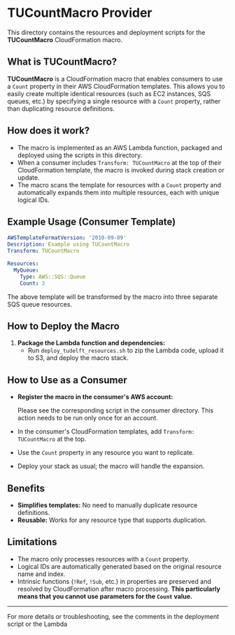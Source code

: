 # TUCountMacro Provider

This directory contains the resources and deployment scripts for the **TUCountMacro** CloudFormation macro.

## What is TUCountMacro?

**TUCountMacro** is a CloudFormation macro that enables consumers to use a `Count` property in their AWS CloudFormation templates. This allows you to easily create multiple identical resources (such as EC2 instances, SQS queues, etc.) by specifying a single resource with a `Count` property, rather than duplicating resource definitions.

## How does it work?

- The macro is implemented as an AWS Lambda function, packaged and deployed using the scripts in this directory.
- When a consumer includes `Transform: TUCountMacro` at the top of their CloudFormation template, the macro is invoked during stack creation or update.
- The macro scans the template for resources with a `Count` property and automatically expands them into multiple resources, each with unique logical IDs.

## Example Usage (Consumer Template)

```yaml
AWSTemplateFormatVersion: '2010-09-09'
Description: Example using TUCountMacro
Transform: TUCountMacro

Resources:
  MyQueue:
    Type: AWS::SQS::Queue
    Count: 3
```

The above template will be transformed by the macro into three separate SQS queue resources.

## How to Deploy the Macro

1. **Package the Lambda function and dependencies:**
   - Run `deploy_tudelft_resources.sh` to zip the Lambda code, upload it to S3, and deploy the macro stack.


## How to Use as a Consumer

- **Register the macro in the consumer's AWS account:**
  
  Please see the corresponding script in the consumer directory. This action needs to be run only once for an account.


- In the consumer's CloudFormation templates, add `Transform: TUCountMacro` at the top.
- Use the `Count` property in any resource you want to replicate.
- Deploy your stack as usual; the macro will handle the expansion.

## Benefits

- **Simplifies templates:** No need to manually duplicate resource definitions.
- **Reusable:** Works for any resource type that supports duplication.

## Limitations

- The macro only processes resources with a `Count` property.
- Logical IDs are automatically generated based on the original resource name and index.
- Intrinsic functions (`!Ref`, `!Sub`, etc.) in properties are preserved and resolved by CloudFormation after macro processing. **This particularly means that you cannot use parameters for the `Count` value.**


---

For more details or troubleshooting, see the comments in the deployment script or the Lambda